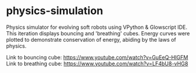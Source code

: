 # physics-simulation
Physics simulator for evolving soft robots using VPython &amp; Glowscript IDE. This iteration displays bouncing and 'breathing' cubes. Energy curves were plotted to demonstrate conservation of energy, abiding by the laws of physics. 

Link to bouncing cube: https://www.youtube.com/watch?v=GuEeQ-HIGFM
Link to breathing cube: https://www.youtube.com/watch?v=LF4bU8-vHG8

